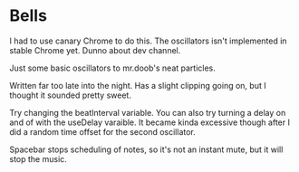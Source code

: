 Bells
=====

I had to use canary Chrome to do this. The oscillators isn't implemented in stable Chrome yet. Dunno about dev channel.

Just some basic oscillators to mr.doob's neat particles.

Written far too late into the night. Has a slight clipping going on, but I thought it sounded pretty sweet.

Try changing the beatInterval variable. You can also try turning a delay on and of with the useDelay varaible. It became kinda excessive though after I did a random time offset for the second oscillator.

Spacebar stops scheduling of notes, so it's not an instant mute, but it will stop the music.
